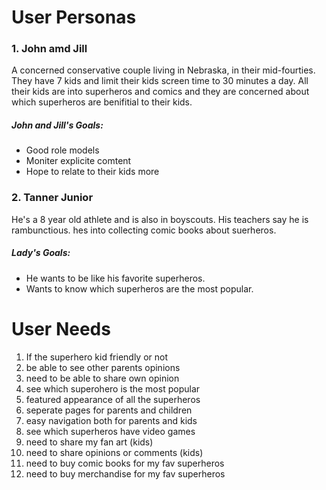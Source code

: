 # User Personas

### 1. John amd Jill

A concerned conservative couple living in Nebraska, in their mid-fourties. They have 7 kids and limit their kids screen time to 30 minutes a day. All their kids are into superheros and comics and they are concerned about which superheros are benifitial to their kids.

##### John and Jill's Goals:

- Good role models
- Moniter explicite comtent
- Hope to relate to their kids more

### 2. Tanner Junior

He's a 8 year old athlete and is also in boyscouts. His teachers say he is rambunctious. hes into collecting comic books about suerheros.

##### Lady's Goals:

- He wants to be like his favorite superheros.
- Wants to know which superheros are the most popular.

# User Needs

1. If the superhero kid friendly or not
2. be able to see other parents opinions
3. need to be able to share own opinion
4. see which superohero is the most popular
5. featured appearance of all the superheros
6. seperate pages for parents and children
7. easy navigation both for parents and kids
8. see which superheros have video games
9. need to share my fan art (kids)
10. need to share opinions or comments (kids)
11. need to buy comic books for my fav superheros
12. need to buy merchandise for my fav superheros
